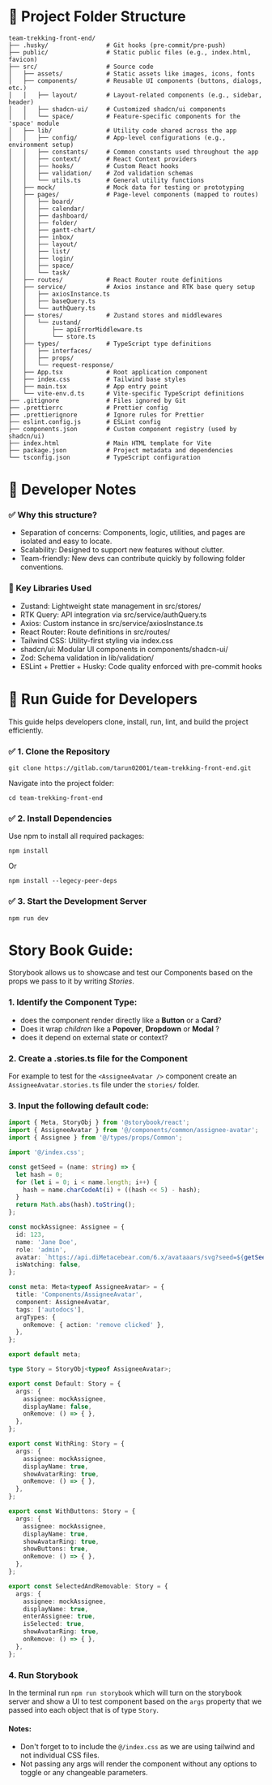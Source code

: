 # 📁 Project Folder Structure
```
team-trekking-front-end/
├── .husky/                # Git hooks (pre-commit/pre-push)
├── public/                # Static public files (e.g., index.html, favicon)
├── src/                   # Source code
│   ├── assets/            # Static assets like images, icons, fonts
│   ├── components/        # Reusable UI components (buttons, dialogs, etc.)
│   │   ├── layout/        # Layout-related components (e.g., sidebar, header)
│   │   ├── shadcn-ui/     # Customized shadcn/ui components
│   │   └── space/         # Feature-specific components for the 'space' module
│   ├── lib/               # Utility code shared across the app
│   │   ├── config/        # App-level configurations (e.g., environment setup)
│   │   ├── constants/     # Common constants used throughout the app
│   │   ├── context/       # React Context providers
│   │   ├── hooks/         # Custom React hooks
│   │   ├── validation/    # Zod validation schemas
│   │   └── utils.ts       # General utility functions
│   ├── mock/              # Mock data for testing or prototyping
│   ├── pages/             # Page-level components (mapped to routes)
│   │   ├── board/         
│   │   ├── calendar/
│   │   ├── dashboard/
│   │   ├── folder/
│   │   ├── gantt-chart/
│   │   ├── inbox/
│   │   ├── layout/
│   │   ├── list/
│   │   ├── login/
│   │   ├── space/
│   │   └── task/
│   ├── routes/            # React Router route definitions
│   ├── service/           # Axios instance and RTK base query setup
│   │   ├── axiosInstance.ts
│   │   ├── baseQuery.ts
│   │   └── authQuery.ts
│   ├── stores/            # Zustand stores and middlewares
│   │   └── zustand/
│   │       ├── apiErrorMiddleware.ts
│   │       └── store.ts
│   ├── types/             # TypeScript type definitions
│   │   ├── interfaces/    
│   │   ├── props/
│   │   └── request-response/
│   ├── App.tsx            # Root application component
│   ├── index.css          # Tailwind base styles
│   ├── main.tsx           # App entry point
│   └── vite-env.d.ts      # Vite-specific TypeScript definitions
├── .gitignore             # Files ignored by Git
├── .prettierrc            # Prettier config
├── .prettierignore        # Ignore rules for Prettier
├── eslint.config.js       # ESLint config
├── components.json        # Custom component registry (used by shadcn/ui)
├── index.html             # Main HTML template for Vite
├── package.json           # Project metadata and dependencies
└── tsconfig.json          # TypeScript configuration
```

# 🧠 Developer Notes

### ✅ Why this structure?
- Separation of concerns: Components, logic, utilities, and pages are isolated and easy to locate.
-	Scalability: Designed to support new features without clutter.
-	Team-friendly: New devs can contribute quickly by following folder conventions.

### 🔧 Key Libraries Used
- 	Zustand: Lightweight state management in src/stores/
- 	RTK Query: API integration via src/service/authQuery.ts
- 	Axios: Custom instance in src/service/axiosInstance.ts
- 	React Router: Route definitions in src/routes/
- 	Tailwind CSS: Utility-first styling via index.css
- 	shadcn/ui: Modular UI components in components/shadcn-ui/
- 	Zod: Schema validation in lib/validation/
- 	ESLint + Prettier + Husky: Code quality enforced with pre-commit hooks

# 🚀 Run Guide for Developers
This guide helps developers clone, install, run, lint, and build the project efficiently.

### ✅ 1. Clone the Repository
```
git clone https://gitlab.com/tarun02001/team-trekking-front-end.git
```
Navigate into the project folder:
```
cd team-trekking-front-end
```

### ✅ 2. Install Dependencies
Use npm to install all required packages:
```
npm install 
```
Or
```
npm install --legecy-peer-deps
```
### ✅ 3. Start the Development Server
```
npm run dev
```
# Story Book Guide:
Storybook allows us to showcase and test our Components based on the props we pass to it by writing _Stories_.

### 1. Identify the Component Type:
- does the component render directly like a **Button** or a **Card**?
- Does it wrap _children_ like a **Popover**, **Dropdown** or **Modal** ?
- does it depend on external state or context?

### 2. Create a .stories.ts file for the Component
For example to test for the `<AssigneeAvatar />` component create an `AssigneeAvatar.stories.ts` file under the `stories/` folder.

### 3. Input the following default code:
```typescript
import { Meta, StoryObj } from '@storybook/react';
import { AssigneeAvatar } from '@/components/common/assignee-avatar';
import { Assignee } from '@/types/props/Common';

import '@/index.css';

const getSeed = (name: string) => {
  let hash = 0;
  for (let i = 0; i < name.length; i++) {
    hash = name.charCodeAt(i) + ((hash << 5) - hash);
  }
  return Math.abs(hash).toString();
};

const mockAssignee: Assignee = {
  id: 123,
  name: 'Jane Doe',
  role: 'admin',
  avatar: `https://api.diMetacebear.com/6.x/avataaars/svg?seed=${getSeed('Jane Doe')}`,
  isWatching: false,
};

const meta: Meta<typeof AssigneeAvatar> = {
  title: 'Components/AssigneeAvatar',
  component: AssigneeAvatar,
  tags: ['autodocs'],
  argTypes: {
    onRemove: { action: 'remove clicked' },
  },
};

export default meta;

type Story = StoryObj<typeof AssigneeAvatar>;

export const Default: Story = {
  args: {
    assignee: mockAssignee,
    displayName: false,
    onRemove: () => { },
  },
};

export const WithRing: Story = {
  args: {
    assignee: mockAssignee,
    displayName: true,
    showAvatarRing: true,
    onRemove: () => { },
  },
};

export const WithButtons: Story = {
  args: {
    assignee: mockAssignee,
    displayName: true,
    showAvatarRing: true,
    showButtons: true,
    onRemove: () => { },
  },
};

export const SelectedAndRemovable: Story = {
  args: {
    assignee: mockAssignee,
    displayName: true,
    enterAssignee: true,
    isSelected: true,
    showAvatarRing: true,
    onRemove: () => { },
  },
};
```
### 4. Run Storybook
In the terminal run `npm run storybook` which will turn on the storybook server and show a UI to test component based on the `args` property that we passed into each object that is of type `Story`.

#### Notes:
- Don't forget to to include the `@/index.css` as we are using tailwind and not individual CSS files.
- Not passing any args will render the component without any options to toggle or any changeable parameters.


